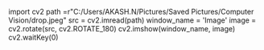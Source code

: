import cv2
path =r"C:/Users/AKASH.N/Pictures/Saved Pictures/Computer Vision/drop.jpeg"
src = cv2.imread(path)
window_name = 'Image'
image = cv2.rotate(src, cv2.ROTATE_180)
cv2.imshow(window_name, image)
cv2.waitKey(0)
